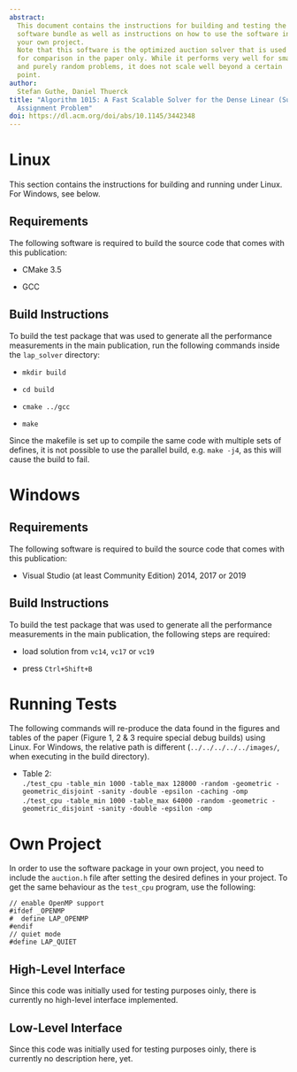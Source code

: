 ```yaml
---
abstract:
  This document contains the instructions for building and testing the
  software bundle as well as instructions on how to use the software in
  your own project.
  Note that this software is the optimized auction solver that is used
  for comparison in the paper only. While it performs very well for small
  and purely random problems, it does not scale well beyond a certain
  point.
author:
  Stefan Guthe, Daniel Thuerck
title: "Algorithm 1015: A Fast Scalable Solver for the Dense Linear (Sum)
  Assignment Problem"
doi: https://dl.acm.org/doi/abs/10.1145/3442348
---
```


# Linux

This section contains the instructions for building and running under
Linux. For Windows, see below.

## Requirements

The following software is required to build the source code that comes
with this publication:

-   CMake 3.5

-   GCC

## Build Instructions

To build the test package that was used to generate all the performance
measurements in the main publication, run the following commands inside
the `lap_solver` directory:

-   `mkdir build`

-   `cd build`

-   `cmake ../gcc`

-   `make`

Since the makefile is set up to compile the same code with multiple sets
of defines, it is not possible to use the parallel build, e.g.
`make -j4`, as this will cause the build to fail.

# Windows

## Requirements

The following software is required to build the source code that comes
with this publication:

-   Visual Studio (at least Community Edition) 2014, 2017 or 2019

## Build Instructions

To build the test package that was used to generate all the performance
measurements in the main publication, the following steps are required:

-   load solution from `vc14`, `vc17` or `vc19`

-   press `Ctrl+Shift+B`

# Running Tests

The following commands will re-produce the data found in the figures and
tables of the paper (Figure 1, 2 & 3 require special debug builds) using
Linux. For Windows, the relative path is different
(`../../../../../images/`, when executing in the build directory).

- Table 2:\
    `./test_cpu -table_min 1000 -table_max 128000 -random -geometric -geometric_disjoint -sanity -double -epsilon -caching -omp`\
    `./test_cpu -table_min 1000 -table_max 64000 -random -geometric -geometric_disjoint -sanity -double -epsilon -omp`

# Own Project

In order to use the software package in your own project, you need to
include the `auction.h` file after setting the desired defines in your
project. To get the same behaviour as the `test_cpu` program, use the
following:

    // enable OpenMP support
    #ifdef _OPENMP
    #  define LAP_OPENMP
    #endif
    // quiet mode
    #define LAP_QUIET

## High-Level Interface

Since this code was initially used for testing purposes oinly, there
is currently no high-level interface implemented.

## Low-Level Interface

Since this code was initially used for testing purposes oinly, there
is currently no description here, yet.

